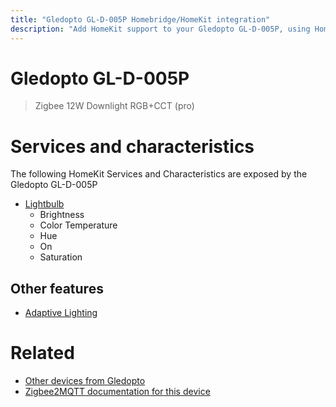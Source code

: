```yaml
---
title: "Gledopto GL-D-005P Homebridge/HomeKit integration"
description: "Add HomeKit support to your Gledopto GL-D-005P, using Homebridge, Zigbee2MQTT and homebridge-z2m."
---
```

<!---
This file has been GENERATED using src/docgen/docgen.ts
DO NOT EDIT THIS FILE MANUALLY!
-->
# Gledopto GL-D-005P
> Zigbee 12W Downlight RGB+CCT (pro)


# Services and characteristics
The following HomeKit Services and Characteristics are exposed by
the Gledopto GL-D-005P

* [Lightbulb](../../light.md)
  * Brightness
  * Color Temperature
  * Hue
  * On
  * Saturation

## Other features
* [Adaptive Lighting](../../light.md)

# Related
* [Other devices from Gledopto](../index.md#gledopto)
* [Zigbee2MQTT documentation for this device](https://www.zigbee2mqtt.io/devices/GL-D-005P.html)